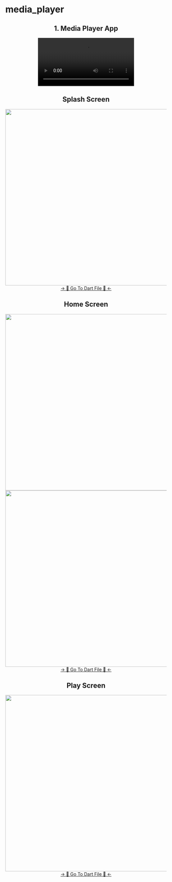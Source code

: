 # media_player

<h2 align="center">1. Media Player App </h2>

<div align="center">
 <video src="https://github.com/user-attachments/assets/f241ec9e-c531-41df-9e44-c8924901cdd6" type="video/mp4"> 
</video>
</div>

<h2 align="center"> Splash Screen </h2>
<div align="center">
  <img height="550"  src="https://github.com/user-attachments/assets/eaef9fe4-26b1-4bdd-8368-ed0b832b1bee" />
</div>
<div align="center">
<a href="https://github.com/HirenCodeMaster11/media_player/blob/master/lib/View/Splash/splash.dart">-> 📂 Go To Dart File 📂 <-</a>
</div>
  
<h2 align="center"> Home Screen </h2>
<div align="center">
  <img height="550"  src="https://github.com/user-attachments/assets/3c42a67a-9bd0-4e6f-a7ec-ca79c4a2748e" />
  <img height="550"  src="https://github.com/user-attachments/assets/b1151bda-744f-4e11-8d20-8901ce7d679d" />
</div>
<div align="center">
<a href="https://github.com/HirenCodeMaster11/media_player/tree/master/lib/View/Home%20Page">-> 📂 Go To Dart File 📂 <-</a>
</div>

<h2 align="center"> Play Screen </h2>
<div align="center">
  <img height="550"  src="https://github.com/user-attachments/assets/bf6aa74b-6692-47f6-a76a-cf5ce250037d" />
</div>
<div align="center">
<a href="https://github.com/HirenCodeMaster11/media_player/blob/master/lib/View/Play%20Screen/play.dart">-> 📂 Go To Dart File 📂 <-</a>
</div>
